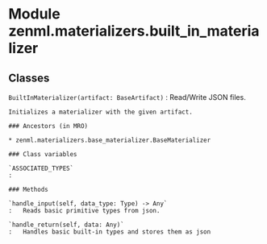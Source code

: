 Module zenml.materializers.built_in_materializer
================================================

Classes
-------

`BuiltInMaterializer(artifact: BaseArtifact)`
:   Read/Write JSON files.
    
    Initializes a materializer with the given artifact.

    ### Ancestors (in MRO)

    * zenml.materializers.base_materializer.BaseMaterializer

    ### Class variables

    `ASSOCIATED_TYPES`
    :

    ### Methods

    `handle_input(self, data_type: Type) ‑> Any`
    :   Reads basic primitive types from json.

    `handle_return(self, data: Any)`
    :   Handles basic built-in types and stores them as json